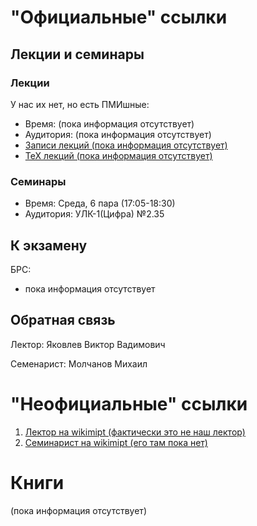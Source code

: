# "Официальные" ссылки

## Лекции и семинары
### Лекции  
У нас их нет, но есть ПМИшные:
- Время: (пока информация отсутствует)
- Аудитория: (пока информация отсутствует)
- [Записи лекций (пока информация отсутствует)]()
- [ТеХ лекций (пока информация отсутствует)]()

### Семинары  
- Время: Среда, 6 пара (17:05-18:30)
- Аудитория: УЛК-1(Цифра) №2.35

## К экзамену
БРС:  
- пока информация отсутствует

## Обратная связь
Лектор: Яковлев Виктор Вадимович

Семенарист: Молчанов Михаил

# "Неофициальные" ссылки
1. [Лектор на wikimipt (фактически это не наш лектор)](http://wikimipt.org/wiki/Яковлев_Виктор_Вадимович)  
1. [Семинарист на wikimipt (его там пока нет)]()  

# Книги
(пока информация отсутствует)
